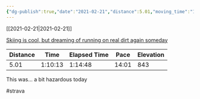 ```yaml
---
{"dg-publish":true,"date":"2021-02-21","distance":5.01,"moving_time":"1:10:13","elapsed_time":"1:14:48","pace":"14:01","total_elevation_gain":843,"url":"https://www.strava.com/activities/4828070122","permalink":"/01-personal/strava/2021-02-21-skiing-is-cool-but-dreaming-of-running-on-real-dirt-again-someday/","dgPassFrontmatter":true}
---
```



[[2021-02-21\|2021-02-21]]

[Skiing is cool, but dreaming of running on real dirt again someday](https://www.strava.com/activities/4828070122)

| Distance | Time    | Elapsed Time | Pace  | Elevation |
| -------- | ------- | ------------ | ----- | --------- |
| 5.01     | 1:10:13 | 1:14:48      | 14:01 | 843       |


This was... a bit hazardous today

#strava
